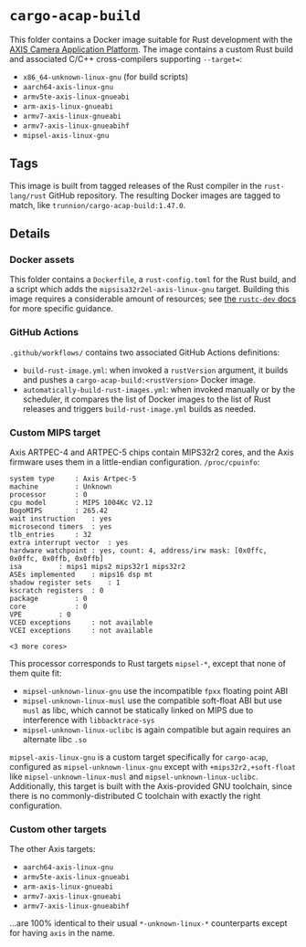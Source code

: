 # `cargo-acap-build`

This folder contains a Docker image suitable for Rust development with the [AXIS Camera Application
Platform](https://www.axis.com/en-us/products/analytics/acap). The image contains a custom Rust build and associated
C/C++ cross-compilers supporting `--target=`:

* `x86_64-unknown-linux-gnu` (for build scripts)
* `aarch64-axis-linux-gnu`
* `armv5te-axis-linux-gnueabi`
* `arm-axis-linux-gnueabi`
* `armv7-axis-linux-gnueabi`
* `armv7-axis-linux-gnueabihf`
* `mipsel-axis-linux-gnu`

## Tags

This image is built from tagged releases of the Rust compiler in the `rust-lang/rust` GitHub repository. The resulting
Docker images are tagged to match, like `trunnion/cargo-acap-build:1.47.0`.

## Details

### Docker assets

This folder contains a `Dockerfile`, a `rust-config.toml` for the Rust build, and a script which adds the
`mipsisa32r2el-axis-linux-gnu` target. Building this image requires a considerable amount of resources; see
[the `rustc-dev` docs](https://rustc-dev-guide.rust-lang.org/building/prerequisites.html#hardware) for more specific
guidance.

### GitHub Actions

`.github/workflows/` contains two associated GitHub Actions definitions:

* `build-rust-image.yml`: when invoked a `rustVersion` argument, it builds and pushes a `cargo-acap-build:<rustVersion>`
  Docker image. 
* `automatically-build-rust-images.yml`: when invoked manually or by the scheduler, it compares the list of Docker
  images to the list of Rust releases and triggers `build-rust-image.yml` builds as needed.

### Custom MIPS target

Axis ARTPEC-4 and ARTPEC-5 chips contain MIPS32r2 cores, and the Axis firmware uses them in a little-endian
configuration. `/proc/cpuinfo`:

```
system type		: Axis Artpec-5
machine			: Unknown
processor		: 0
cpu model		: MIPS 1004Kc V2.12
BogoMIPS		: 265.42
wait instruction	: yes
microsecond timers	: yes
tlb_entries		: 32
extra interrupt vector	: yes
hardware watchpoint	: yes, count: 4, address/irw mask: [0x0ffc, 0x0ffc, 0x0ffb, 0x0ffb]
isa			: mips1 mips2 mips32r1 mips32r2
ASEs implemented	: mips16 dsp mt
shadow register sets	: 1
kscratch registers	: 0
package			: 0
core			: 0
VPE			: 0
VCED exceptions		: not available
VCEI exceptions		: not available

<3 more cores>
```

This processor corresponds to Rust targets `mipsel-*`, except that none of them quite fit:

* `mipsel-unknown-linux-gnu` use the incompatible `fpxx` floating point ABI
* `mipsel-unknown-linux-musl` use the compatible soft-float ABI but use `musl` as libc, which cannot be statically
   linked on MIPS due to interference with `libbacktrace-sys`
* `mipsel-unknown-linux-uclibc` is again compatible but again requires an alternate libc `.so`

`mipsel-axis-linux-gnu` is a custom target specifically for `cargo-acap`, configured as `mipsel-unknown-linux-gnu`
except with `+mips32r2,+soft-float` like `mipsel-unknown-linux-musl` and `mipsel-unknown-linux-uclibc`. Additionally,
this target is built with the Axis-provided GNU toolchain, since there is no commonly-distributed C toolchain with
exactly the right configuration.

### Custom other targets

The other Axis targets:

* `aarch64-axis-linux-gnu`
* `armv5te-axis-linux-gnueabi`
* `arm-axis-linux-gnueabi`
* `armv7-axis-linux-gnueabi`
* `armv7-axis-linux-gnueabihf`

…are 100% identical to their usual `*-unknown-linux-*` counterparts except for having `axis` in the name.
